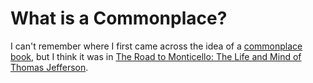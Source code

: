 # What is a Commonplace?

I can't remember where I first came across the idea of a [commonplace book](https://en.wikipedia.org/wiki/Commonplace_book), but I think it was in [The Road to Monticello: The Life and Mind of Thomas Jefferson](https://www.amazon.com/Road-Monticello-Life-Thomas-Jefferson/dp/019989583X).
